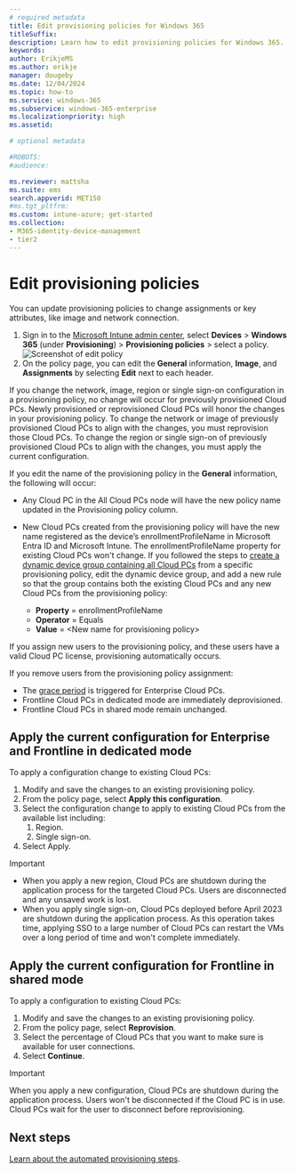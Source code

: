 ```yaml
---
# required metadata
title: Edit provisioning policies for Windows 365
titleSuffix:
description: Learn how to edit provisioning policies for Windows 365.
keywords:
author: ErikjeMS  
ms.author: erikje
manager: dougeby
ms.date: 12/04/2024
ms.topic: how-to
ms.service: windows-365
ms.subservice: windows-365-enterprise
ms.localizationpriority: high
ms.assetid: 

# optional metadata

#ROBOTS:
#audience:

ms.reviewer: mattsha
ms.suite: ems
search.appverid: MET150
#ms.tgt_pltfrm:
ms.custom: intune-azure; get-started
ms.collection:
- M365-identity-device-management
- tier2
---
```


# Edit provisioning policies

You can update provisioning policies to change assignments or key attributes, like image and network connection.

1. Sign in to the [Microsoft Intune admin center](https://go.microsoft.com/fwlink/?linkid=2109431), select **Devices** > **Windows 365** (under **Provisioning**) > **Provisioning policies** > select a policy.
![Screenshot of edit policy](./media/edit-provisioning-policy/edit-policy.png)
2. On the policy page, you can edit the **General** information, **Image**, and **Assignments** by selecting **Edit** next to each header.

If you change the network, image, region or single sign-on configuration in a provisioning policy, no change will occur for previously provisioned Cloud PCs. Newly provisioned or reprovisioned Cloud PCs will honor the changes in your provisioning policy. To change the network or image of previously provisioned Cloud PCs to align with the changes, you must reprovision those Cloud PCs. To change the region or single sign-on of previously provisioned Cloud PCs to align with the changes, you must apply the current configuration.

If you edit the name of the provisioning policy in the **General** information, the following will occur:

- Any Cloud PC in the All Cloud PCs node will have the new policy name updated in the Provisioning policy column.
- New Cloud PCs created from the provisioning policy will have the new name registered as the device’s enrollmentProfileName in Microsoft Entra ID and Microsoft Intune. The enrollmentProfileName property for existing Cloud PCs won't change. If you followed the steps to [create a dynamic device group containing all Cloud PCs](create-dynamic-device-group-all-cloudpcs.md) from a specific provisioning policy, edit the dynamic device group, and add a new rule so that the group contains both the existing Cloud PCs and any new Cloud PCs from the provisioning policy:

  - **Property** = enrollmentProfileName
  - **Operator** = Equals
  - **Value** = \<New name for provisioning policy\>

If you assign new users to the provisioning policy, and these users have a valid Cloud PC license, provisioning automatically occurs.

If you remove users from the provisioning policy assignment:

- The [grace period](device-management-overview.md#column-details) is triggered for Enterprise Cloud PCs.
- Frontline Cloud PCs in dedicated mode are immediately deprovisioned.
- Frontline Cloud PCs in shared mode remain unchanged.

## Apply the current configuration for Enterprise and Frontline in dedicated mode

To apply a configuration change to existing Cloud PCs:

1. Modify and save the changes to an existing provisioning policy.
2. From the policy page, select **Apply this configuration**.
3. Select the configuration change to apply to existing Cloud PCs from the available list including:
    1. Region.
    2. Single sign-on.
4. Select Apply.

>[!Important]
>
>- When you apply a new region, Cloud PCs are shutdown during the application process for the targeted Cloud PCs. Users are disconnected and any unsaved work is lost.
>- When you apply single sign-on, Cloud PCs deployed before April 2023 are shutdown during the application process. As this operation takes time, applying SSO to a large number of Cloud PCs can restart the VMs over a long period of time and won't complete immediately.

## Apply the current configuration for Frontline in shared mode

To apply a configuration to existing Cloud PCs:

1. Modify and save the changes to an existing provisioning policy.
2. From the policy page, select **Reprovision**.
3. Select the percentage of Cloud PCs that you want to make sure is available for user connections.
4. Select **Continue**.

>[!Important]
>
>When you apply a new configuration, Cloud PCs are shutdown during the application process. Users won't be disconnected if the Cloud PC is in use. Cloud PCs wait for the user to disconnect before reprovisioning.

## Next steps

[Learn about the automated provisioning steps](automated-provisioning-steps.md).
